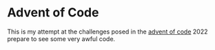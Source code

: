 # Advent of Code

This is my attempt at the challenges posed in the [advent of code](https://adventofcode.com/) 2022 prepare to see some very awful code.
